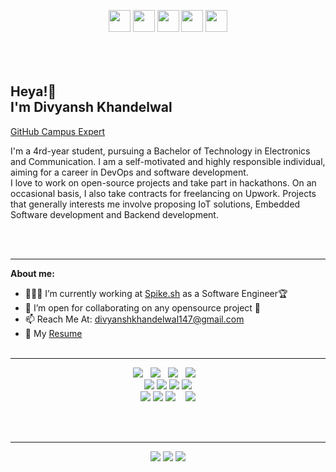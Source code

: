 
<p align="center">
    <a href="https://medium.com/@divyanshkhandelwal147"><img src="https://img.shields.io/badge/medium-%2312100E.svg?&style=for-the-badge&logo=medium&logoColor=white" height=35></a>
    <a href="https://www.twitter.com/noob_master147"><img src="https://img.shields.io/badge/twitter-%231DA1F2.svg?&style=for-the-badge&logo=twitter&logoColor=white" height=35></a>
    <a href="https://www.linkedin.com/in/divyansh-khandelwal147/"><img src="https://img.shields.io/badge/linkedin-%230077B5.svg?&style=for-the-badge&logo=linkedin&logoColor=white" height=35></a>
    <a href="https://www.instagram.com/_divyansh_khandelwal_/"><img src="https://img.shields.io/badge/instagram-%23E4405F.svg?&style=for-the-badge&logo=instagram&logoColor=white" height=35></a>
    <a href="https://dev.to/noobmaster147"><img src="https://img.shields.io/badge/DEV.TO-%230A0A0A.svg?&style=for-the-badge&logo=dev-dot-to&logoColor=white" height=35></a>
    <br><br><br><br>
</p>


<h2>Heya!👋 <br>I'm Divyansh Khandelwal<br> </h2>
<a href="https://githubcampus.expert/noob-master147/">GitHub Campus Expert</a>

<p> I'm a 4rd-year student, pursuing a Bachelor of Technology in Electronics and Communication. I am a self-motivated and highly responsible individual, aiming for a career in DevOps and software development.

<br>
I love to work on open-source projects and take part in hackathons. On an occasional basis, I also take contracts for freelancing on Upwork. Projects that generally interests me involve proposing IoT solutions, Embedded Software development and Backend development.


<br/><br/> 

 ---

**About me:** 
* 👨🏽‍💻 I’m currently working at [Spike.sh](Spike.sh) as a Software Engineer🏆 
* 👯 I’m open for collaborating on any opensource project 🤝 
* 📫 Reach Me At: divyanshkhandelwal147@gmail.com
* 📝 My [Resume](https://docs.google.com/document/d/1_MZEFNvm-ANA4r4FnFT8NJeQtGkwq9lrg7v5_rH6v1I/edit?usp=sharing) 
<br/><br/> 

 ---


<p align="center">
    <img src="https://img.shields.io/badge/javascript%20-%23F7DF1E.svg?&style=for-the-badge&logo=javascript&logoColor=white" />&nbsp;&nbsp;
    <img src="https://img.shields.io/badge/html5%20-%23e34f26.svg?&style=for-the-badge&logo=html5&logoColor=white" />&nbsp;&nbsp;
    <img src="https://img.shields.io/badge/css3%20-%231572B6.svg?&style=for-the-badge&logo=css3&logoColor=white" />&nbsp;&nbsp;
    <img src="https://img.shields.io/badge/vue.js%20-%2366BA83.svg?&style=for-the-badge&logo=vue.js&logoColor=white" />&nbsp;&nbsp;&nbsp;
    <br>
    <img src="https://img.shields.io/badge/Travis CI-black?&style=for-the-badge&logo=Travis&logoColor=black">
    <img src="https://img.shields.io/badge/-MongoDB-black?style=for-the-badge&logo=mongodb&link=https://github.com/imickovski">
    <img src="https://img.shields.io/badge/docker-black?style=for-the-badge&logo=docker&link=https://github.com/imickovski">
    <img src="https://img.shields.io/badge/-GitHub-181717?style=for-the-badge&logo=github&link=https://github.com/imickovski">
    <br>
    <img src="https://img.shields.io/badge/python-%233776AB.svg?&style=for-the-badge&logo=python&logoColor=white">
    <img src="https://img.shields.io/badge/Arduino-%234D999C.svg?&style=for-the-badge&logo=Arduino&logoColor=white">
    <img src="https://img.shields.io/badge/node.js%20-%23339933.svg?&style=for-the-badge&logo=node.js&logoColor=white" />&nbsp;&nbsp;&nbsp;
    <img src="https://img.shields.io/badge/Heroku-%235A42AD.svg?&style=for-the-badge&logo=Heroku&logoColor=white">
</p>

<br><br>


 ---
<p align="center">
  <img src ="https://github-readme-stats.vercel.app/api?username=noob-master147&show_icons=true&count_private=true&theme=darcula&hide_border=true&hide=issues,contribs&bg_color=00000000">
  <img src ="https://github-readme-stats.vercel.app/api/top-langs/?username=noob-master147&layout=compact&hide_border=true&theme=darcula&bg_color=00000000&langs_count=6&hide=jupyter%20notebook,tex,css,php">
  <img src ="https://github-readme-streak-stats.herokuapp.com?user=noob-master147&theme=darcula&hide_border=true&background=FFFFFF00">
  <br>
</p>
